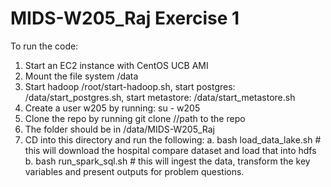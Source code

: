 # MIDS-W205_Raj Exercise 1
To run the code:
1. Start an EC2 instance with CentOS UCB AMI
2. Mount the file system /data
3. Start hadoop /root/start-hadoop.sh, start postgres: /data/start_postgres.sh, start metastore: /data/start_metastore.sh
4. Create a user w205 by running: su - w205
5. Clone the repo by running git clone //path to the repo
6. The folder should be in /data/MIDS-W205_Raj
7. CD into this directory and run the following:
    a. bash load_data_lake.sh  # this will download the hospital compare dataset and load that into hdfs
    b. bash run_spark_sql.sh # this will ingest the data, transform the key variables and present outputs for problem questions.
